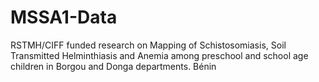 # MSSA1-Data
RSTMH/CIFF funded research on Mapping of Schistosomiasis, Soil Transmitted Helminthiasis and Anemia among preschool and school age children in Borgou and Donga departments. Bénin 

